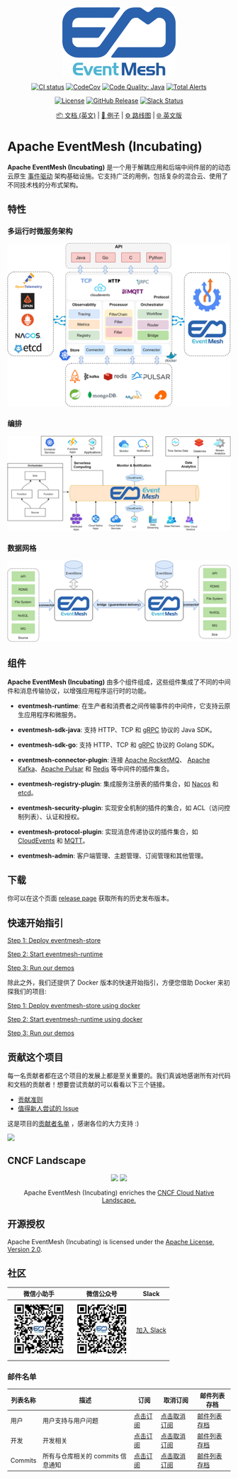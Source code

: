<div align="center">

<br /><br />
<img src="docs/images/logo.png" width="256">
<br />

[![CI status](https://img.shields.io/github/workflow/status/apache/incubator-eventmesh/Continuous%20Integration?logo=github&style=for-the-badge)](https://github.com/apache/incubator-eventmesh/actions/workflows/ci.yml)
[![CodeCov](https://img.shields.io/codecov/c/gh/apache/incubator-eventmesh/master?logo=codecov&style=for-the-badge)](https://codecov.io/gh/apache/incubator-eventmesh)
[![Code Quality: Java](https://img.shields.io/lgtm/grade/java/g/apache/incubator-eventmesh.svg?logo=lgtm&logoWidth=18&style=for-the-badge)](https://lgtm.com/projects/g/apache/incubator-eventmesh/context:java)
[![Total Alerts](https://img.shields.io/lgtm/alerts/g/apache/incubator-eventmesh.svg?logo=lgtm&logoWidth=18&style=for-the-badge)](https://lgtm.com/projects/g/apache/incubator-eventmesh/alerts/)

[![License](https://img.shields.io/github/license/apache/incubator-eventmesh?style=for-the-badge)](https://www.apache.org/licenses/LICENSE-2.0.html)
[![GitHub Release](https://img.shields.io/github/v/release/apache/eventmesh?style=for-the-badge)](https://github.com/apache/incubator-eventmesh/releases)
[![Slack Status](https://img.shields.io/badge/slack-join_chat-blue.svg?logo=slack&style=for-the-badge)](https://join.slack.com/t/apacheeventmesh/shared_invite/zt-16y1n77va-q~JepYy3RqpkygDYmQaQbw)

[📦 文档 (英文)](https://eventmesh.apache.org/docs/introduction) |
[📔 例子](https://github.com/apache/incubator-eventmesh/tree/master/eventmesh-examples) |
[⚙️ 路线图](https://eventmesh.apache.org/docs/roadmap) |
[🌐 英文版](README.md)
</div>

# Apache EventMesh (Incubating)

**Apache EventMesh (Incubating)** 是一个用于解耦应用和后端中间件层的的动态云原生 [事件驱动](https://en.wikipedia.org/wiki/Event-driven_architecture) 架构基础设施。它支持广泛的用例，包括复杂的混合云、使用了不同技术栈的分布式架构。

## 特性

### 多运行时微服务架构

![EventMesh Architecture](docs/images/eventmesh-architecture.png)

### 编排

![EventMesh Orchestration](docs/images/eventmesh-orchestration.png)

### 数据网格

![EventMesh Data Mesh](docs/images/eventmesh-bridge.png)

## 组件

**Apache EventMesh (Incubating)** 由多个组件组成，这些组件集成了不同的中间件和消息传输协议，以增强应用程序运行时的功能。

- **eventmesh-runtime**: 在生产者和消费者之间传输事件的中间件，它支持云原生应用程序和微服务。
- **eventmesh-sdk-java**: 支持 HTTP、TCP 和 [gRPC](https://grpc.io) 协议的 Java SDK。
- **eventmesh-sdk-go**: 支持 HTTP、TCP 和 [gRPC](https://grpc.io) 协议的 Golang SDK。
- **eventmesh-connector-plugin**: 连接 [Apache RocketMQ](https://rocketmq.apache.org)、 [Apache Kafka](https://kafka.apache.org)、[Apache Pulsar](https://pulsar.apache.org/) 和 [Redis](https://redis.io) 等中间件的插件集合。
- **eventmesh-registry-plugin**: 集成服务注册表的插件集合，如 [Nacos](https://nacos.io) 和 [etcd](https://etcd.io)。

- **eventmesh-security-plugin**: 实现安全机制的插件的集合，如 ACL（访问控制列表）、认证和授权。

- **eventmesh-protocol-plugin**: 实现消息传递协议的插件集合，如 [CloudEvents](https://cloudevents.io) 和 [MQTT](https://mqtt.org)。

- **eventmesh-admin**: 客户端管理、主题管理、订阅管理和其他管理。

## 下载

你可以在这个页面 [release page](https://eventmesh.apache.org/download) 获取所有的历史发布版本。

## 快速开始指引

[Step 1: Deploy eventmesh-store](docs/zh/instruction/01-store.md)

[Step 2: Start eventmesh-runtime](docs/zh/instruction/02-runtime.md)

[Step 3: Run our demos](docs/zh/instruction/03-demo.md)

除此之外，我们还提供了 Docker 版本的快速开始指引，方便您借助 Docker 来初探我们的项目:

[Step 1: Deploy eventmesh-store using docker](docs/zh/instruction/01-store-with-docker.md)

[Step 2: Start eventmesh-runtime using docker](docs/zh/instruction/02-runtime-with-docker.md)

[Step 3: Run our demos](docs/zh/instruction/03-demo.md)



## 贡献这个项目

每一名贡献者都在这个项目的发展上都是至关重要的。我们真诚地感谢所有对代码和文档的贡献者！想要尝试贡献的可以看看以下三个链接。

- [贡献准则](https://eventmesh.apache.org/zh/community/contribute/contribute)
- [值得新人尝试的 Issue](https://github.com/apache/incubator-eventmesh/issues?q=is%3Aopen+is%3Aissue+label%3A%22good+first+issue%22)

这是项目的[贡献者名单](https://github.com/apache/incubator-eventmesh/graphs/contributors)
，感谢各位的大力支持 :)

<a href="https://github.com/apache/incubator-eventmesh/graphs/contributors">
  <img src="https://contrib.rocks/image?repo=apache/incubator-eventmesh" />
</a>

## CNCF Landscape

<div align="center">

<img src="https://landscape.cncf.io/images/left-logo.svg" width="150"/>
<img src="https://landscape.cncf.io/images/right-logo.svg" width="200"/>

Apache EventMesh (Incubating) enriches the <a href="https://landscape.cncf.io/serverless?license=apache-license-2-0">CNCF Cloud Native Landscape.</a>
</div>

## 开源授权

Apache EventMesh (Incubating) is licensed under the [Apache License, Version 2.0](http://www.apache.org/licenses/LICENSE-2.0.html).

## 社区

|微信小助手|微信公众号|Slack|
|-|-|-|
|<img src="docs/images/contact/wechat-assistant.jpg" width="128"/>|<img src="docs/images/contact/wechat-official.jpg" width="128"/>|[加入 Slack](https://join.slack.com/t/apacheeventmesh/shared_invite/zt-16y1n77va-q~JepYy3RqpkygDYmQaQbw)|

### 邮件名单

| 列表名称 | 描述 |订阅 |取消订阅|邮件列表存档
| ----    | ----    |----    | ----    | ----    |
|用户 |用户支持与用户问题| [点击订阅](mailto:users-subscribe@eventmesh.incubator.apache.org) |[点击取消订阅](mailto:users-unsubscribe@eventmesh.incubator.apache.org) |[邮件列表存档](https://lists.apache.org/list.html?users@eventmesh.apache.org)|
|开发 |开发相关| [点击订阅](mailto:dev-subscribe@eventmesh.incubator.apache.org) |[点击取消订阅](mailto:dev-unsubscribe@eventmesh.incubator.apache.org) |[邮件列表存档](https://lists.apache.org/list.html?dev@eventmesh.apache.org)|
|Commits |所有与仓库相关的 commits 信息通知| [点击订阅](mailto:commits-subscribe@eventmesh.incubator.apache.org) |[点击取消订阅](mailto:commits-unsubscribe@eventmesh.incubator.apache.org) |[邮件列表存档](https://lists.apache.org/list.html?commits@eventmesh.apache.org)|
